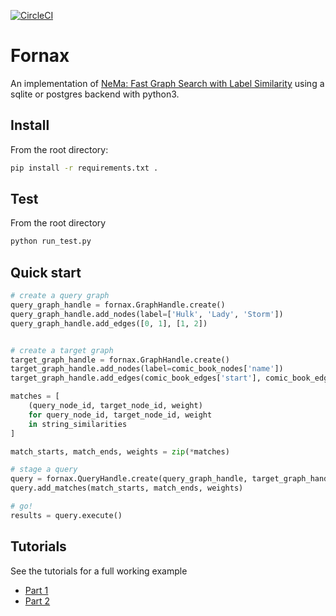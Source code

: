 [![CircleCI](https://circleci.com/gh/CDECatapult/fornax.svg?style=svg&circle-token=2110b6bc1d713698d241fd08ae60cd925e60062f)](https://circleci.com/gh/CDECatapult/fornax)

# Fornax

An implementation of [NeMa: Fast Graph Search with Label Similarity](http://www.vldb.org/pvldb/vol6/p181-khan.pdf) using a sqlite or postgres backend with python3.

## Install

From the root directory:

```bash
pip install -r requirements.txt .
``` 

## Test

From the root directory

```bash
python run_test.py
```

## Quick start

```python
# create a query graph
query_graph_handle = fornax.GraphHandle.create()
query_graph_handle.add_nodes(label=['Hulk', 'Lady', 'Storm'])
query_graph_handle.add_edges([0, 1], [1, 2])


# create a target graph
target_graph_handle = fornax.GraphHandle.create()
target_graph_handle.add_nodes(label=comic_book_nodes['name'])
target_graph_handle.add_edges(comic_book_edges['start'], comic_book_edges['end'])

matches = [
    (query_node_id, target_node_id, weight) 
    for query_node_id, target_node_id, weight 
    in string_similarities
]

match_starts, match_ends, weights = zip(*matches)

# stage a query
query = fornax.QueryHandle.create(query_graph_handle, target_graph_handle)
query.add_matches(match_starts, match_ends, weights)

# go!
results = query.execute()
```

## Tutorials

See the tutorials for a full working example

* [Part 1](https://github.com/CDECatapult/fornax/blob/master/notebooks/tutorial/Tutorial%201%20-%20Creating%20a%20Dataset.ipynb)
* [Part 2](https://github.com/CDECatapult/fornax/blob/master/notebooks/tutorial/Tutorial%202%20-%20Making%20a%20Query.ipynb)
